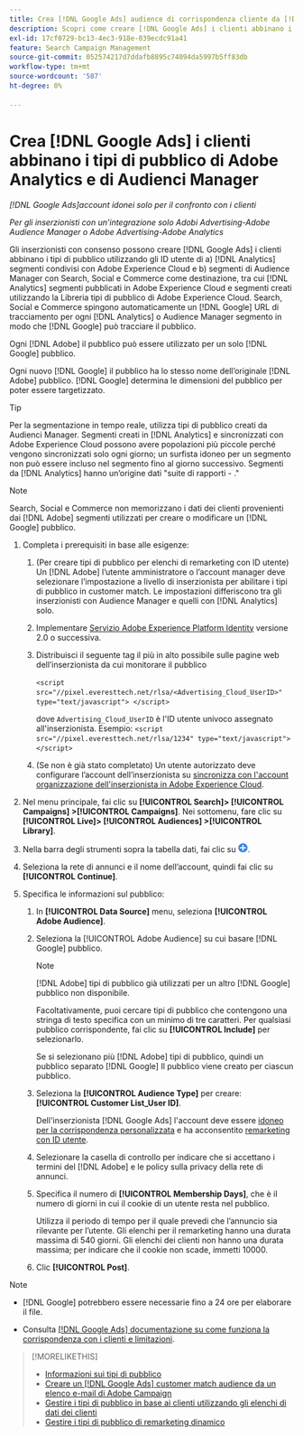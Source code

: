 ```yaml
---
title: Crea [!DNL Google Ads] audience di corrispondenza cliente da [!DNL Adobe] audience
description: Scopri come creare [!DNL Google Ads] i clienti abbinano i tipi di pubblico dei tipi di pubblico esistenti di Adobe Analytics e di Audienci Manager.
exl-id: 17cf0729-bc13-4ec3-918e-039ecdc91a41
feature: Search Campaign Management
source-git-commit: 052574217d7ddafb8895c74094da5997b5ff83db
workflow-type: tm+mt
source-wordcount: '587'
ht-degree: 0%

---
```


# Crea [!DNL Google Ads] i clienti abbinano i tipi di pubblico di Adobe Analytics e di Audienci Manager

*[!DNL Google Ads]account idonei solo per il confronto con i clienti*

*Per gli inserzionisti con un’integrazione solo Adobi Advertising-Adobe Audience Manager o Adobe Advertising-Adobe Analytics*

Gli inserzionisti con consenso possono creare [!DNL Google Ads] i clienti abbinano i tipi di pubblico utilizzando gli ID utente di a) [!DNL Analytics] segmenti condivisi con Adobe Experience Cloud e b) segmenti di Audience Manager con Search, Social e Commerce come destinazione, tra cui [!DNL Analytics] segmenti pubblicati in Adobe Experience Cloud e segmenti creati utilizzando la Libreria tipi di pubblico di Adobe Experience Cloud. Search, Social e Commerce spingono automaticamente un [!DNL Google] URL di tracciamento per ogni [!DNL Analytics] o Audience Manager segmento in modo che [!DNL Google] può tracciare il pubblico.

Ogni [!DNL Adobe] il pubblico può essere utilizzato per un solo [!DNL Google] pubblico.

Ogni nuovo [!DNL Google] il pubblico ha lo stesso nome dell’originale [!DNL Adobe] pubblico. [!DNL Google] determina le dimensioni del pubblico per poter essere targetizzato.

>[!TIP]
>
>Per la segmentazione in tempo reale, utilizza tipi di pubblico creati da Audienci Manager. Segmenti creati in [!DNL Analytics] e sincronizzati con Adobe Experience Cloud possono avere popolazioni più piccole perché vengono sincronizzati solo ogni giorno; un surfista idoneo per un segmento non può essere incluso nel segmento fino al giorno successivo. Segmenti da [!DNL Analytics] hanno un’origine dati &quot;suite di rapporti - .&quot;

>[!NOTE]
>
>Search, Social e Commerce non memorizzano i dati dei clienti provenienti dai [!DNL Adobe] segmenti utilizzati per creare o modificare un [!DNL Google] pubblico.

1. Completa i prerequisiti in base alle esigenze:

   1. (Per creare tipi di pubblico per elenchi di remarketing con ID utente) Un [!DNL Adobe] l’utente amministratore o l’account manager deve selezionare l’impostazione a livello di inserzionista per abilitare i tipi di pubblico in customer match. Le impostazioni differiscono tra gli inserzionisti con Audience Manager e quelli con [!DNL Analytics] solo.

   1. Implementare [Servizio Adobe Experience Platform Identity](https://experienceleague.adobe.com/docs/id-service/using/home.html) versione 2.0 o successiva.

   1. Distribuisci il seguente tag il più in alto possibile sulle pagine web dell’inserzionista da cui monitorare il pubblico

      `<script src="//pixel.everesttech.net/rlsa/<Advertising_Cloud_UserID>" type="text/javascript"> </script>`

      dove `Advertising_Cloud_UserID` è l&#39;ID utente univoco assegnato all&#39;inserzionista. Esempio:  `<script src="//pixel.everesttech.net/rlsa/1234" type="text/javascript"> </script>`

   1. (Se non è già stato completato) Un utente autorizzato deve configurare l’account dell’inserzionista su [sincronizza con l&#39;account organizzazione dell&#39;inserzionista in Adobe Experience Cloud](/help/search-social-commerce/admin/sync-adobe-audiences.md).

1. Nel menu principale, fai clic su **[!UICONTROL Search]> [!UICONTROL Campaigns] >[!UICONTROL Campaigns]**. Nei sottomenu, fare clic su **[!UICONTROL Live]> [!UICONTROL Audiences] >[!UICONTROL Library]**.

1. Nella barra degli strumenti sopra la tabella dati, fai clic su ![Crea](/help/search-social-commerce/assets/add.png "Crea").

1. Seleziona la rete di annunci e il nome dell’account, quindi fai clic su **[!UICONTROL Continue]**.

1. Specifica le informazioni sul pubblico:

   1. In **[!UICONTROL Data Source]** menu, seleziona **[!UICONTROL Adobe Audience]**.

   1. Seleziona la [!UICONTROL Adobe Audience] su cui basare [!DNL Google] pubblico.

      >[!NOTE]
      >
      >[!DNL Adobe] tipi di pubblico già utilizzati per un altro [!DNL Google] pubblico non disponibile.

      Facoltativamente, puoi cercare tipi di pubblico che contengono una stringa di testo specifica con un minimo di tre caratteri. Per qualsiasi pubblico corrispondente, fai clic su **[!UICONTROL Include]** per selezionarlo.

      Se si selezionano più [!DNL Adobe] tipi di pubblico, quindi un pubblico separato [!DNL Google] Il pubblico viene creato per ciascun pubblico.

   1. Seleziona la **[!UICONTROL Audience Type]** per creare: **[!UICONTROL Customer List_User ID]**.

      Dell&#39;inserzionista [!DNL Google Ads] l&#39;account deve essere [idoneo per la corrispondenza personalizzata](https://support.google.com/adspolicy/answer/6299717) e ha acconsentito [remarketing con ID utente](https://support.google.com/google-ads/answer/9199250).

   1. Selezionare la casella di controllo per indicare che si accettano i termini del [!DNL Adobe] e le policy sulla privacy della rete di annunci.

   1. Specifica il numero di **[!UICONTROL Membership Days]**, che è il numero di giorni in cui il cookie di un utente resta nel pubblico.

      Utilizza il periodo di tempo per il quale prevedi che l’annuncio sia rilevante per l’utente. Gli elenchi per il remarketing hanno una durata massima di 540 giorni. Gli elenchi dei clienti non hanno una durata massima; per indicare che il cookie non scade, immetti 10000.

   1. Clic **[!UICONTROL Post]**.

>[!NOTE]
>
>* [!DNL Google] potrebbero essere necessarie fino a 24 ore per elaborare il file.
>
>* Consulta [[!DNL Google Ads] documentazione su come funziona la corrispondenza con i clienti e limitazioni](https://support.google.com/displayvideo/answer/9539301).

>[!MORELIKETHIS]
>
>* [Informazioni sui tipi di pubblico](audience-about.md)
>* [Creare un [!DNL Google Ads] customer match audience da un elenco e-mail di Adobe Campaign](google-audience-from-campaign-email-list.md)
>* [Gestire i tipi di pubblico in base ai clienti utilizzando gli elenchi di dati dei clienti](audience-from-customer-data-list.md)
>* [Gestire i tipi di pubblico di remarketing dinamico](audience-dynamic-remarketing-manage.md)
